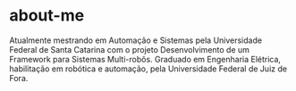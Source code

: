 # about-me
Atualmente mestrando em Automação e Sistemas pela Universidade Federal de Santa Catarina com o projeto Desenvolvimento de um Framework para Sistemas Multi-robôs. Graduado em Engenharia Elétrica, habilitação em robótica e automação, pela Universidade Federal de Juiz de Fora.
